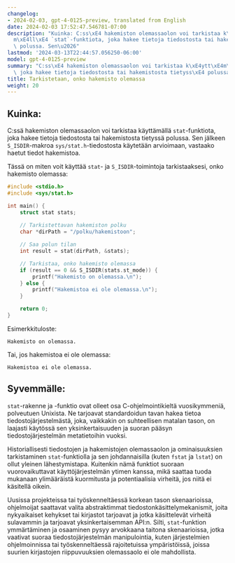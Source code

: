 ```yaml
---
changelog:
- 2024-02-03, gpt-4-0125-preview, translated from English
date: 2024-02-03 17:52:47.546781-07:00
description: "Kuinka: C:ss\xE4 hakemiston olemassaolon voi tarkistaa k\xE4ytt\xE4\
  m\xE4ll\xE4 `stat`-funktiota, joka hakee tietoja tiedostosta tai hakemistosta tietyss\xE4\
  \ polussa. Sen\u2026"
lastmod: '2024-03-13T22:44:57.056250-06:00'
model: gpt-4-0125-preview
summary: "C:ss\xE4 hakemiston olemassaolon voi tarkistaa k\xE4ytt\xE4m\xE4ll\xE4 `stat`-funktiota,\
  \ joka hakee tietoja tiedostosta tai hakemistosta tietyss\xE4 polussa."
title: Tarkistetaan, onko hakemisto olemassa
weight: 20
---
```


## Kuinka:
C:ssä hakemiston olemassaolon voi tarkistaa käyttämällä `stat`-funktiota, joka hakee tietoja tiedostosta tai hakemistosta tietyssä polussa. Sen jälkeen `S_ISDIR`-makroa `sys/stat.h`-tiedostosta käytetään arvioimaan, vastaako haetut tiedot hakemistoa.

Tässä on miten voit käyttää `stat`- ja `S_ISDIR`-toimintoja tarkistaaksesi, onko hakemisto olemassa:

```c
#include <stdio.h>
#include <sys/stat.h>

int main() {
    struct stat stats;
    
    // Tarkistettavan hakemiston polku
    char *dirPath = "/polku/hakemistoon";

    // Saa polun tilan
    int result = stat(dirPath, &stats);

    // Tarkistaa, onko hakemisto olemassa
    if (result == 0 && S_ISDIR(stats.st_mode)) {
        printf("Hakemisto on olemassa.\n");
    } else {
        printf("Hakemistoa ei ole olemassa.\n");
    }

    return 0;
}
```

Esimerkkituloste:
```
Hakemisto on olemassa.
```

Tai, jos hakemistoa ei ole olemassa:
```
Hakemistoa ei ole olemassa.
```

## Syvemmälle:
`stat`-rakenne ja -funktio ovat olleet osa C-ohjelmointikieltä vuosikymmeniä, polveutuen Unixista. Ne tarjoavat standardoidun tavan hakea tietoa tiedostojärjestelmästä, joka, vaikkakin on suhteellisen matalan tason, on laajasti käytössä sen yksinkertaisuuden ja suoran pääsyn tiedostojärjestelmän metatietoihin vuoksi.

Historiallisesti tiedostojen ja hakemistojen olemassaolon ja ominaisuuksien tarkistaminen `stat`-funktiolla ja sen johdannaisilla (kuten `fstat` ja `lstat`) on ollut yleinen lähestymistapa. Kuitenkin nämä funktiot suoraan vuorovaikuttavat käyttöjärjestelmän ytimen kanssa, mikä saattaa tuoda mukanaan ylimääräistä kuormitusta ja potentiaalisia virheitä, jos niitä ei käsitellä oikein.

Uusissa projekteissa tai työskenneltäessä korkean tason skenaarioissa, ohjelmoijat saattavat valita abstraktimmat tiedostonkäsittelymekanismit, joita nykyaikaiset kehykset tai kirjastot tarjoavat ja jotka käsittelevät virheitä sulavammin ja tarjoavat yksinkertaisemman API:n. Silti, `stat`-funktion ymmärtäminen ja osaaminen pysyy arvokkaana taitona skenaarioissa, jotka vaativat suoraa tiedostojärjestelmän manipulointia, kuten järjestelmien ohjelmoinnissa tai työskenneltäessä rajoitetuissa ympäristöissä, joissa suurien kirjastojen riippuvuuksien olemassaolo ei ole mahdollista.
